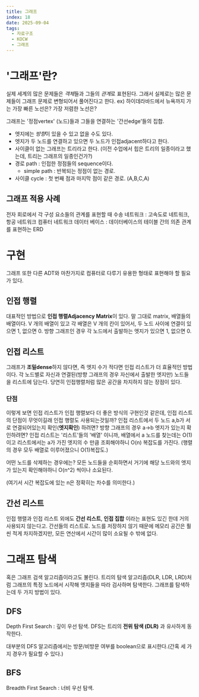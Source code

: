 ```yaml
---
title: 그래프
index: 18
date: 2025-09-04
tags:
  - 자료구조
  - KOCW
  - 그래프
---
```

# '그래프'란?
실제 세계의 많은 문제들은 *객체*들과 그들의 *관계*로 표현된다.
그래서 실제로는 많은 문제들이 그래프 문제로 변형되어서 풀어진다고 한다.
ex) 하이데라바드에서 뉴욕까지 가는 가장 빠른 노선은? 가장 저렴한 노선은?

그래프는 '정점vertex' (노드)들과 그들을 연결하는 '간선edge'들의 집합.
- 엣지에는 *방향*이 있을 수 있고 없을 수도 있다.
- 엣지가 두 노드를 연결하고 있으면 두 노드가 인접adjacent하다고 한다.
- 사이클이 없는 그래프는 트리라고 한다. (이전 수업에서 힙은 트리의 일종이라고 했는데, 트리는 그래프의 일종인건가?)
- 경로 path : 인접한 정점들의 sequence이다.
	- simple path : 반복되는 정점이 없는 경로.
- 사이클 cycle : 첫 번째 점과 마지막 점이 같은 경로. (A,B,C,A)
## 그래프 적용 사례
전자 회로에서 각 구성 요소들의 관계를 표현할 때
수송 네트워크 : 고속도로 네트워크, 항공 네트워크
컴퓨터 네트워크
데이터 베이스 : 데이터베이스의 테이블 간의 의존 관계를 표현하는 ERD

# 구현
그래프 또한 다른 ADT와 마찬가지로 컴퓨터로 다루기 유용한 형태로 표현해야 할 필요가 있다.
## 인접 행렬
대표적인 방법으로 **인접 행렬Adjacency Matrix**이 있다.
말 그대로 matrix, 배열들의 배열이다.
V 개의 배열이 있고 각 배열은 V 개의 칸이 있어서, 두 노드 사이에 연결이 있으면 1, 없으면 0.
방향 그래프인 경우 각 노드에서 출발하는 엣지가 있으면 1, 없으면 0.

## 인접 리스트
그래프가 **조밀dense**하지 않다면, 즉 엣지 수가 적다면 인접 리스트가 더 효율적인 방법이다.
각 노드별로 자신과 연결된(방향 그래프의 경우 자신에서 출발한 엣지만) 노드들을 리스트에 담는다.
당연히 인접행렬처럼 많은 공간을 차지하지 않는 장점이 있다.
### 단점
이렇게 보면 인접 리스트가 인접 행렬보다 더 좋은 방식의 구현인것 같은데, 인접 리스트의 단점이 무엇이길래 인접 행렬도 사용되는것일까?
인접 리스트에서 두 노드 a,b가 서로 연결되어있는지 확인(**엣지확인**) 하려면? 방향 그래프의 경우 a->b 엣지가 있는지 확인하려면? 
인접 리스트는 '리스트'들의 '배열' 이니까, 배열에서 a 노드를 찾는데는 O(1)이고 리스트에서는 a가 가진 엣지의 수 만큼 조회해야하니 O(n) 복잡도를 가진다. (행렬의 경우 모두 배열로 이루어졌으니 O(1)복잡도.)

어떤 노드를 삭제하는 경우에는? 모든 노드들을 순회하면서 거기에  해당 노드와의 엣지가 있는지 확인해야하니 O(n^2) 씩이나 소요된다.

(여기서 시간 복잡도에 있는 n은 정확히는 차수를 의미한다.)

## 간선 리스트
인접 행렬과 인접 리스트 외에도 **간선 리스트**, **인접 집합** 이라는 표현도 있긴 한데 거의 사용되지 않는다고.
간선들의 리스트로. 노드를 저장하지 않기 때문에 메모리 공간은 훨씬 적게 차지하겠지만, 모든 연산에서 시간이 많이 소요될 수 밖에 없다. 

# 그래프 탐색
혹은 그래프 검색 알고리즘이라고도 불린다.
트리의 탐색 알고리즘(DLR, LDR, LRD)처럼 그래프의 특정 노드에서 시작해 엣지들을 따라 검사하며 탐색한다.
그래프를 탐색하는데 두 가지 방법이 있다.

## DFS
Depth First Search : 깊이 우선 탐색.
DFS는 트리의 **전위 탐색 (DLR)** 과 유사하게 동작한다.

대부분의 DFS 알고리즘에서는 방문/비방문 여부를 boolean으로 표시한다.(간혹 세 가지 경우가 필요할 수 있다.)

## BFS
Breadth First Search : 너비 우선 탐색.



